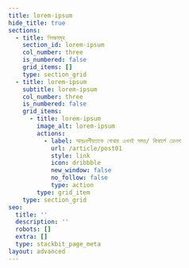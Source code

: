 ```yaml
---
title: lorem-ipsum
hide_title: true
sections:
  - title: নিবন্ধসমূহ
    section_id: lorem-ipsum
    col_number: three
    is_numbered: false
    grid_items: []
    type: section_grid
  - title: lorem-ipsum
    subtitle: lorem-ipsum
    col_number: three
    is_numbered: false
    grid_items:
      - title: lorem-ipsum
        image_alt: lorem-ipsum
        actions:
          - label: আন্তঃবর্গীয়তাকে বোঝার এখনই সময়/ কিম্বার্লে ক্রেনশ
            url: /article/post01
            style: link
            icon: dribbble
            new_window: false
            no_follow: false
            type: action
        type: grid_item
    type: section_grid
seo:
  title: ''
  description: ''
  robots: []
  extra: []
  type: stackbit_page_meta
layout: advanced
---
```

